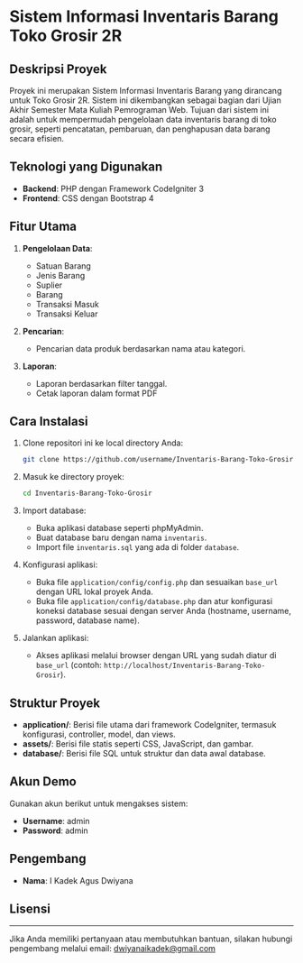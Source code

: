 
# Sistem Informasi Inventaris Barang Toko Grosir 2R

## Deskripsi Proyek
Proyek ini merupakan Sistem Informasi Inventaris Barang yang dirancang untuk Toko Grosir 2R. Sistem ini dikembangkan sebagai bagian dari Ujian Akhir Semester Mata Kuliah Pemrograman Web. Tujuan dari sistem ini adalah untuk mempermudah pengelolaan data inventaris barang di toko grosir, seperti pencatatan, pembaruan, dan penghapusan data barang secara efisien.

## Teknologi yang Digunakan
- **Backend**: PHP dengan Framework CodeIgniter 3
- **Frontend**: CSS dengan Bootstrap 4

## Fitur Utama
1. **Pengelolaan Data**:
   - Satuan Barang
   - Jenis Barang
   - Suplier
   - Barang
   - Transaksi Masuk
   - Transaksi Keluar

2. **Pencarian**:
   - Pencarian data produk berdasarkan nama atau kategori.

3. **Laporan**:
   - Laporan berdasarkan filter tanggal.
   - Cetak laporan dalam format PDF 

## Cara Instalasi
1. Clone repositori ini ke local directory Anda:
   ```bash
   git clone https://github.com/username/Inventaris-Barang-Toko-Grosir.git
   ```

2. Masuk ke directory proyek:
   ```bash
   cd Inventaris-Barang-Toko-Grosir
   ```

3. Import database:
   - Buka aplikasi database seperti phpMyAdmin.
   - Buat database baru dengan nama `inventaris`.
   - Import file `inventaris.sql` yang ada di folder `database`.

4. Konfigurasi aplikasi:
   - Buka file `application/config/config.php` dan sesuaikan `base_url` dengan URL lokal proyek Anda.
   - Buka file `application/config/database.php` dan atur konfigurasi koneksi database sesuai dengan server Anda (hostname, username, password, database name).

5. Jalankan aplikasi:
   - Akses aplikasi melalui browser dengan URL yang sudah diatur di `base_url` (contoh: `http://localhost/Inventaris-Barang-Toko-Grosir`).

## Struktur Proyek
- **application/**: Berisi file utama dari framework CodeIgniter, termasuk konfigurasi, controller, model, dan views.
- **assets/**: Berisi file statis seperti CSS, JavaScript, dan gambar.
- **database/**: Berisi file SQL untuk struktur dan data awal database.

## Akun Demo
Gunakan akun berikut untuk mengakses sistem:
- **Username**: admin
- **Password**: admin

## Pengembang
- **Nama**: I Kadek Agus Dwiyana


## Lisensi

---
Jika Anda memiliki pertanyaan atau membutuhkan bantuan, silakan hubungi pengembang melalui email: dwiyanaikadek@gmail.com




